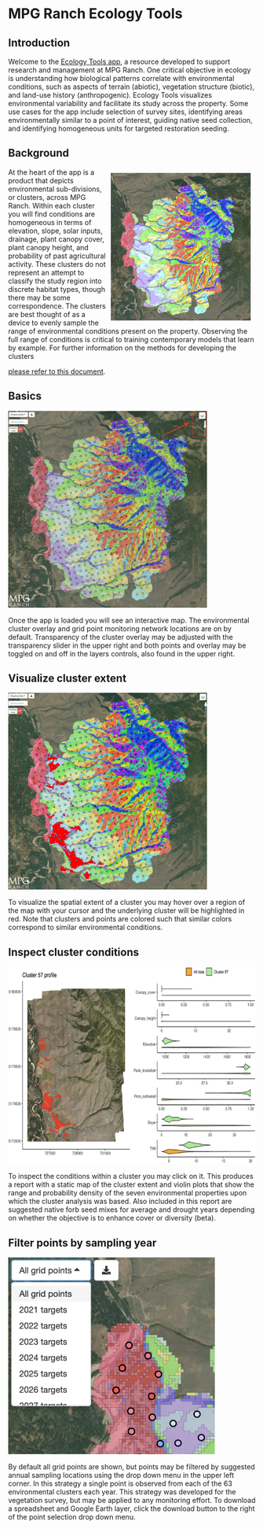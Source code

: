 MPG Ranch Ecology Tools
================

## Introduction

Welcome to the [Ecology Tools app](mpgranch.shinyapps.io/ecology_tools),
a resource developed to support research and management at MPG Ranch.
One critical objective in ecology is understanding how biological
patterns correlate with environmental conditions, such as aspects of
terrain (abiotic), vegetation structure (biotic), and land-use history
(anthropogenic). Ecology Tools visualizes environmental variability and
facilitate its study across the property. Some use cases for the app
include selection of survey sites, identifying areas environmentally
similar to a point of interest, guiding native seed collection, and
identifying homogeneous units for targeted restoration seeding.

## Background

<img src="https://github.com/mosscoder/mpg_ecology_tools/blob/dev/images/overview.png?raw=true" height="300px" style="float:right; padding:10px" />
At the heart of the app is a product that depicts environmental
sub-divisions, or clusters, across MPG Ranch. Within each cluster you
will find conditions are homogeneous in terms of elevation, slope, solar
inputs, drainage, plant canopy cover, plant canopy height, and
probability of past agricultural activity. These clusters do not
represent an attempt to classify the study region into discrete habitat
types, though there may be some correspondence. The clusters are best
thought of as a device to evenly sample the range of environmental
conditions present on the property. Observing the full range of
conditions is critical to training contemporary models that learn by
example. For further information on the methods for developing the
clusters

[please refer to this document](doc_url).

## Basics

<img src="https://github.com/mosscoder/mpg_ecology_tools/blob/dev/images/transparency.png?raw=true" height="400px" />

Once the app is loaded you will see an interactive map. The
environmental cluster overlay and grid point monitoring network
locations are on by default. Transparency of the cluster overlay may be
adjusted with the transparency slider in the upper right and both points
and overlay may be toggled on and off in the layers controls, also found
in the upper right.

## Visualize cluster extent

<img src="https://github.com/mosscoder/mpg_ecology_tools/blob/dev/images/highlights.png?raw=true" height="400px" />

To visualize the spatial extent of a cluster you may hover over a region
of the map with your cursor and the underlying cluster will be
highlighted in red. Note that clusters and points are colored such that
similar colors correspond to similar environmental conditions.

## Inspect cluster conditions

<img src="https://github.com/mosscoder/mpg_ecology_tools/blob/dev/images/clust_report.png?raw=true" height="400px" />

To inspect the conditions within a cluster you may click on it. This
produces a report with a static map of the cluster extent and violin
plots that show the range and probability density of the seven
environmental properties upon which the cluster analysis was based. Also
included in this report are suggested native forb seed mixes for average
and drought years depending on whether the objective is to enhance cover
or diversity (beta).

## Filter points by sampling year

<img src="https://github.com/mosscoder/mpg_ecology_tools/blob/dev/images/survey_years.png?raw=true" height="400px" />

By default all grid points are shown, but points may be filtered by
suggested annual sampling locations using the drop down menu in the
upper left corner. In this strategy a single point is observed from each
of the 63 environmental clusters each year. This strategy was developed
for the vegetation survey, but may be applied to any monitoring effort.
To download a spreadsheet and Google Earth layer, click the download
button to the right of the point selection drop down menu.
